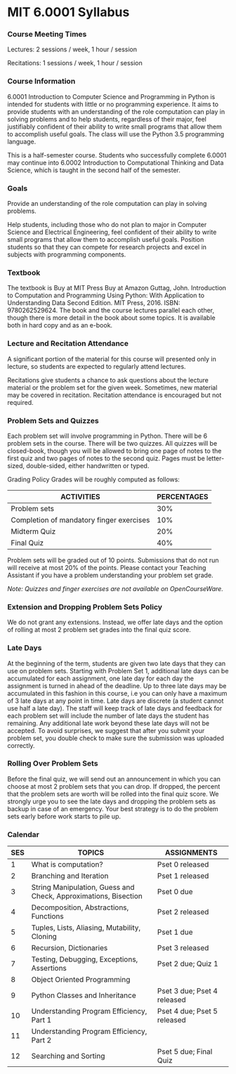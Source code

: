# MIT 6.0001 Syllabus

### Course Meeting Times
Lectures: 2 sessions / week, 1 hour / session

Recitations: 1 sessions / week, 1 hour / session

### Course Information
6.0001 Introduction to Computer Science and Programming in Python is intended for students with little or no programming experience. It aims to provide students with an understanding of the role computation can play in solving problems and to help students, regardless of their major, feel justifiably confident of their ability to write small programs that allow them to accomplish useful goals. The class will use the Python 3.5 programming language.

This is a half-semester course. Students who successfully complete 6.0001 may continue into 6.0002 Introduction to Computational Thinking and Data Science, which is taught in the second half of the semester.

### Goals
Provide an understanding of the role computation can play in solving problems.

Help students, including those who do not plan to major in Computer Science and Electrical Engineering, feel confident of their ability to write small programs that allow them to accomplish useful goals.
Position students so that they can compete for research projects and excel in subjects with programming components.

### Textbook
The textbook is Buy at MIT Press Buy at Amazon Guttag, John. Introduction to Computation and Programming Using Python: With Application to Understanding Data Second Edition. MIT Press, 2016. ISBN: 9780262529624. The book and the course lectures parallel each other, though there is more detail in the book about some topics. It is available both in hard copy and as an e-book.

### Lecture and Recitation Attendance
A significant portion of the material for this course will presented only in lecture, so students are expected to regularly attend lectures.

Recitations give students a chance to ask questions about the lecture material or the problem set for the given week. Sometimes, new material may be covered in recitation. Recitation attendance is encouraged but not required.

### Problem Sets and Quizzes
Each problem set will involve programming in Python. There will be 6 problem sets in the course. There will be two quizzes. All quizzes will be closed-book, though you will be allowed to bring one page of notes to the first quiz and two pages of notes to the second quiz. Pages must be letter-sized, double-sided, either handwritten or typed.

Grading Policy
Grades will be roughly computed as follows:

| ACTIVITIES      | PERCENTAGES 
|-----------------|-------------
|Problem sets	  |    30%      
|Completion of mandatory finger exercises |    10% 
|Midterm Quiz     |    20%      
|Final Quiz	      |    40%

Problem sets will be graded out of 10 points. Submissions that do not run will receive at most 20% of the points. Please contact your Teaching Assistant if you have a problem understanding your problem set grade.

_Note: Quizzes and finger exercises are not available on OpenCourseWare._

### Extension and Dropping Problem Sets Policy
We do not grant any extensions. Instead, we offer late days and the option of rolling at most 2 problem set grades into the final quiz score.

### Late Days
At the beginning of the term, students are given two late days that they can use on problem sets. Starting with Problem Set 1, additional late days can be accumulated for each assignment, one late day for each day the assignment is turned in ahead of the deadline. Up to three late days may be accumulated in this fashion in this course, i.e you can only have a maximum of 3 late days at any point in time. Late days are discrete (a student cannot use half a late day). The staff will keep track of late days and feedback for each problem set will include the number of late days the student has remaining. Any additional late work beyond these late days will not be accepted. To avoid surprises, we suggest that after you submit your problem set, you double check to make sure the submission was uploaded correctly.

### Rolling Over Problem Sets
Before the final quiz, we will send out an announcement in which you can choose at most 2 problem sets that you can drop. If dropped, the percent that the problem sets are worth will be rolled into the final quiz score. We strongly urge you to see the late days and dropping the problem sets as backup in case of an emergency. Your best strategy is to do the problem sets early before work starts to pile up.

### Calendar

|SES| TOPICS|ASSIGNMENTS 
|---|-------|------------
|1	|What is computation?|	Pset 0 released
|2	|Branching and Iteration|	Pset 1 released
|3	|String Manipulation, Guess and Check, Approximations, Bisection|	Pset 0 due
|4	|Decomposition, Abstractions, Functions	|Pset 2 released
|5	|Tuples, Lists, Aliasing, Mutability, Cloning|	Pset 1 due
|6	|Recursion, Dictionaries|	Pset 3 released
|7	|Testing, Debugging, Exceptions, Assertions	|Pset 2 due; Quiz 1
|8	|Object Oriented Programming|	 
|9	|Python Classes and Inheritance|	Pset 3 due; Pset 4 released
|10	|Understanding Program Efficiency, Part 1|	Pset 4 due; Pset 5 released
|11	|Understanding Program Efficiency, Part 2|	 
|12	|Searching and Sorting|	Pset 5 due; Final Quiz

